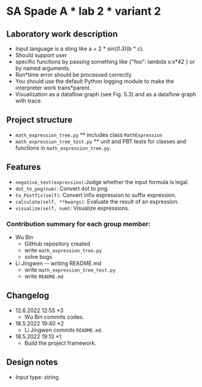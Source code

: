 # SA Spade A * lab 2 * variant 2

## Laboratory work description

* Input language is a sting like a + 2 * sin(*0.3)*(b * c).
* Should support user
* specific functions by passing something like {"foo": lambda x:x*42 } or by named arguments.
* Run*time error should be processed correctly.
* You should use the default Python logging module to make the interpreter work trans*parent.
* Visualization as a dataflow graph (see Fig. 5.3) and as a dataflow graph with trace.

## Project structure

* `math_expression_tree.py` ** includes class `MathExpression`
* `math_expression_tree_test.py` ** unit and PBT tests for classes and functions in `math_expression_tree.py`.

## Features

* `negative_test(expression)`:Judge whether the input formula is legal.
* `dot_to_png(num)`: Convert dot to png.
* `to_Postfix(self)`: Convert infix expression to suffix expression.
* `calculate(self, **kwargs)`: Evaluate the result of an expression.
* `visualize(self, num)`: Visualize expressions.

### Contribution summary for each group member: 

* Wu Bin
  * GitHub repository created
  * write `math_expression_tree.py`
  * solve bugs
* Li Jingwen -- writing README.md
  * write `math_expression_tree_test.py`
  * write `README.md`

## Changelog

* 12.6.2022 12:55 *3
  * Wu Bin commits codes.
* 18.5.2022 19:40 *2
  * Li Jingwen commits `README.md`.
* 18.5.2022 19:13 *1
  * Build the project framework.

## Design notes

* Input type: string
